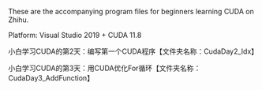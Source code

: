 These are the accompanying program files for beginners learning CUDA on Zhihu.

Platform: Visual Studio 2019 + CUDA 11.8

小白学习CUDA的第2天：编写第一个CUDA程序【文件夹名称：CudaDay2_Idx】

小白学习CUDA的第3天：用CUDA优化For循环【文件夹名称：CudaDay3_AddFunction】
 
